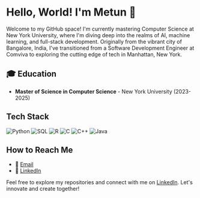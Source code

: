 # Hello, World! I'm Metun 👋

Welcome to my GitHub space! I'm currently mastering Computer Science at New York University, where I'm diving deep into the realms of AI, machine learning, and full-stack development. Originally from the vibrant city of Bangalore, India, I've transitioned from a Software Development Engineer at Comviva to exploring the cutting edge of tech in Manhattan, New York.

## 🎓 Education
- **Master of Science in Computer Science** - New York University (2023-2025)

## Tech Stack
![Python](https://img.shields.io/badge/-Python-3776AB?style=flat&logo=python&logoColor=white)
![SQL](https://img.shields.io/badge/-SQL-4479A1?style=flat&logo=mysql&logoColor=white)
![R](https://img.shields.io/badge/-R-276DC3?style=flat&logo=r&logoColor=white)
![C](https://img.shields.io/badge/-C-A8B9CC?style=flat&logo=c&logoColor=white)
![C++](https://img.shields.io/badge/-C++-00599C?style=flat&logo=cplusplus&logoColor=white)
![Java](https://img.shields.io/badge/-Java-ED8B00?style=flat&logo=java&logoColor=white)


## How to Reach Me
- 📧 [Email](mailto:your-email@example.com)
- 💼 [LinkedIn](https://www.linkedin.com/in/your-linkedin-profile)

Feel free to explore my repositories and connect with me on [LinkedIn](https://www.linkedin.com/in/metun-nivin-a333ba230). Let's innovate and create together!


